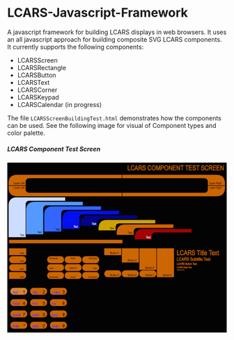 LCARS-Javascript-Framework
==========================

A javascript framework for building LCARS displays in web browsers. It uses an all javascript approach for building composite SVG LCARS components. It currently supports the following components:
* LCARSScreen
* LCARSRectangle
* LCARSButton
* LCARSText
* LCARSCorner
* LCARSKeypad
* LCARSCalendar (in progress)

The file <code>LCARSScreenBuildingTest.html</code> demonstrates how the components can be used. See the following image for visual of Component types and color palette.

##### LCARS Component Test Screen

![LCARS Component Test Screen](https://github.com/agent-P/LCARS-Javascript-Framework/raw/master/docs/LCARSComponentTestScreen.png)

